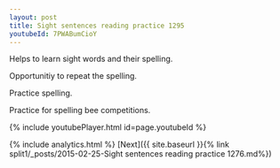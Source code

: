 ```yaml
---
layout: post
title: Sight sentences reading practice 1295
youtubeId: 7PWABumCioY
---
```

 
 
Helps to learn sight words and their spelling.

Opportunitiy to repeat the spelling. 

Practice spelling. 
 
Practice for spelling bee competitions. 
 
{% include youtubePlayer.html id=page.youtubeId %}
 
 
{% include analytics.html %} 
[Next]({{ site.baseurl }}{% link  split1/_posts/2015-02-25-Sight sentences reading practice 1276.md%})
 
